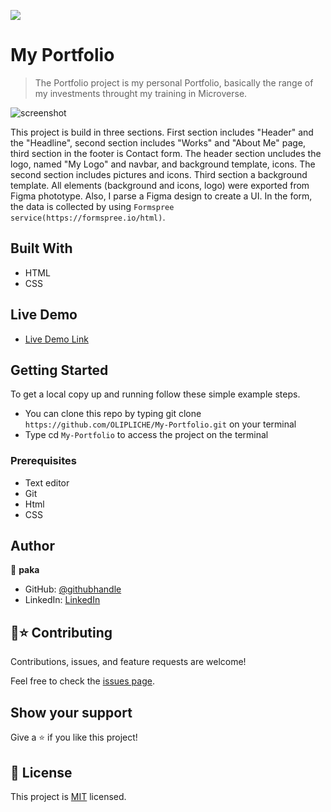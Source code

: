 ![](https://img.shields.io/badge/Microverse-blueviolet)

# My Portfolio

> The Portfolio project is my personal Portfolio, basically the range of my investments throught my training in Microverse.  

![screenshot](./portfolio.PNG)

This project is build in three sections. First section includes "Header" and the "Headline", second section includes "Works" and "About Me" page, third section in the footer is Contact form. The header section uncludes the logo, named "My Logo" and navbar, and background template, icons. The second section includes pictures and icons. Third section a background template. All elements (background and icons, logo) were exported from Figma phototype. Also, I parse a Figma design to create a UI. In the form, the data is collected by using `Formspree service(https://formspree.io/html)`.

## Built With

- HTML
- CSS

## Live Demo
- [Live Demo Link](https://olipliche.github.io/My-Portfolio/)

## Getting Started
To get a local copy up and running follow these simple example steps.

- You can clone this repo by typing git clone `https://github.com/OLIPLICHE/My-Portfolio.git` on your terminal
- Type cd `My-Portfolio` to access the project on the terminal


### Prerequisites
- Text editor
- Git
- Html
- CSS

## Author
👤 **paka**

- GitHub: [@githubhandle](https://github.com/OLIPLICHE)
- LinkedIn: [LinkedIn](https://www.linkedin.com/in/olipliche-paka-mavoungou/)

## 🤝⭐️ Contributing

Contributions, issues, and feature requests are welcome!

Feel free to check the [issues page](https://github.com/OLIPLICHE/My-Portfolio/issues).

## Show your support

Give a ⭐️ if you like this project!

## 📝 License

This project is [MIT](./MIT.md) licensed.